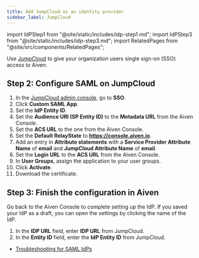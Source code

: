 ```yaml
---
title: Add JumpCloud as an identity provider
sidebar_label: JumpCloud
---
```

<!-- vale off -->
import IdPStep1 from "@site/static/includes/idp-step1.md";
import IdPStep3 from "@site/static/includes/idp-step3.md";
import RelatedPages from "@site/src/components/RelatedPages";

<!-- vale on -->

Use [JumpCloud](https://jumpcloud.com/) to give your organization users single sign-on (SSO) access to Aiven.

<IdPStep1/>

## Step 2: Configure SAML on JumpCloud

1. In the [JumpCloud admin console](https://console.jumpcloud.com/login),
   go to **SSO**.
1. Click **Custom SAML App**.
1. Set the **IdP Entity ID**.
1. Set the **Audience URI (SP Entity ID)** to the **Metadata URL** from the
   Aiven Console.
1. Set the **ACS URL** to the one from the Aiven Console.
1. Set the **Default RelayState** to **https://console.aiven.io**.
1. Add an entry in **Attribute statements** with a **Service Provider Attribute Name**
   of **email** and **JumpCloud Attribute Name** of **email**.
1. Set the **Login URL** to the **ACS URL** from the Aiven Console.
1. In **User Groups**, assign the application to your user groups.
1. Click **Activate**.
1. Download the certificate.

## Step 3: Finish the configuration in Aiven

Go back to the Aiven Console to complete setting up the IdP. If you saved your IdP as a
draft, you can open the settings by clicking the name of the IdP.

1. In the **IDP URL** field, enter **IDP URL** from JumpCloud.
1. In the **Entity ID** field, enter the **IdP Entity ID** from JumpCloud.
<IdPStep3/>

<RelatedPages/>

- [Troubleshooting for SAML IdPs](/docs/platform/howto/saml/add-identity-providers#troubleshooting)
